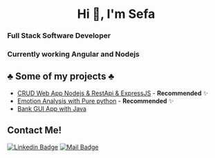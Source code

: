 
<h1 align="center">Hi 👋, I'm Sefa</h1>
<h3 align="left">Full Stack Software Developer</h3>
<h3 align="left">Currently working Angular and Nodejs</h3>


## ♣️  Some of my projects ♣️ 

- [CRUD Web App Nodejs & RestApi & ExpressJS](https://github.com/sefaenesergin/pure-emotion-analysis-with-python) - **Recommended** ✨
- [Emotion Analysis with Pure python](https://github.com/sefaenesergin/pure-emotion-analysis-with-python) - **Recommended** ✨
- [Bank GUI App with Java](https://github.com/sefaenesergin/bankGUIappWithJava) 

## Contact Me!

[![Linkedin Badge](https://img.shields.io/badge/linkedin-%230077B5.svg?&style=for-the-badge&logo=linkedin&logoColor=white)](https://www.linkedin.com/in/sefa-enes-ergin)
[![Mail Badge](https://img.shields.io/badge/email-c14438?style=for-the-badge&logo=Gmail&logoColor=white&link=mailto:sefaenesergin@gmail.com)](mailto:sefaenesergin@gmail.com)

